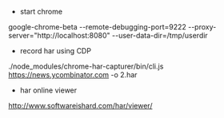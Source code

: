 - start chrome

google-chrome-beta --remote-debugging-port=9222 --proxy-server="http://localhost:8080" --user-data-dir=/tmp/userdir

- record har using CDP

./node_modules/chrome-har-capturer/bin/cli.js https://news.ycombinator.com -o 2.har

- har online viewer

http://www.softwareishard.com/har/viewer/